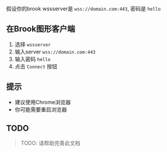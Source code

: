 假设你的brook wssserver是 `wss://domain.com:443`, 密码是 `hello`

## 在Brook图形客户端

1. 选择 `wssserver`
2. 输入server `wss://domain.com:443`
3. 输入密码 `hello`
4. 点击 `Connect` 按钮

## 提示

* 建议使用Chrome浏览器
* 你可能需要重启浏览器

## TODO

> TODO: 请帮助完善此文档
